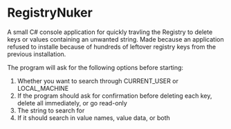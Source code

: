 # RegistryNuker
A small C# console application for quickly travling the Registry to delete keys or values containing an unwanted string. 
Made because an application refused to installe because of hundreds of leftover registry keys from the previous installation.

The program will ask for the following options before starting:

1. Whether you want to search through CURRENT_USER or LOCAL_MACHINE
2. If the program should ask for confirmation before deleting each key, delete all immediately, or go read-only
3. The string to search for
4. If it should search in value names, value data, or both

